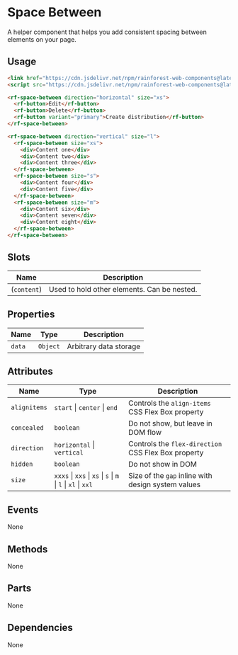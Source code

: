 # Space Between

A helper component that helps you add consistent spacing between elements on your page.

## Usage

``` html
<link href="https://cdn.jsdelivr.net/npm/rainforest-web-components@latest/rainforest.css" rel="stylesheet">
<script src="https://cdn.jsdelivr.net/npm/rainforest-web-components@latest/components/space-between.js" type="module"></script>
```

``` html
<rf-space-between direction="horizontal" size="xs">
  <rf-button>Edit</rf-button>
  <rf-button>Delete</rf-button>      
  <rf-button variant="primary">Create distribution</rf-button>      
</rf-space-between>

<rf-space-between direction="vertical" size="l">
  <rf-space-between size="xs">
    <div>Content one</div>
    <div>Content two</div>
    <div>Content three</div>                
  </rf-space-between>
  <rf-space-between size="s">
    <div>Content four</div>
    <div>Content five</div>
  </rf-space-between>      
  <rf-space-between size="m">
    <div>Content six</div>
    <div>Content seven</div>
    <div>Content eight</div>                
  </rf-space-between>      
</rf-space-between>
```

## Slots

| Name | Description |
| --- | --- |
| (`content`) | Used to hold other elements. Can be nested. |

## Properties

| Name | Type | Description |
| --- | --- | --- |
| `data` | `Object` | Arbitrary data storage |

## Attributes

| Name | Type | Description |
| --- | --- | --- |
| `alignitems` | `start` \| `center` \| `end` | Controls the `align-items` CSS Flex Box property |
| `concealed` | `boolean` | Do not show, but leave in DOM flow |       
| `direction` | `horizontal` \| `vertical` | Controls the `flex-direction` CSS Flex Box property |
| `hidden` | `boolean` | Do not show in DOM |      
| `size` | `xxxs` \| `xxs` \| `xs` \| `s` \| `m` \| `l` \| `xl` \| `xxl` | Size of the `gap` inline with design system values |      

## Events

None

## Methods

None

## Parts

None

## Dependencies

None
